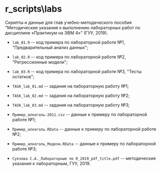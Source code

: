 
# r_scripts\\labs  

Скрипты и данные для глав учебно-методического пособия "Методические указания к выполнению 
лабораторных работ по дисциплине «Практикум на ЭВМ 4»" (ГУУ, 2019).   

* `lab_01.R` -- код примера по лабораторной работе №1, "Предварительный анализ данных";    

* `lab_02.R` -- код примера по лабораторной работе №2, "Регрессионные модели";    

* `lab_03.R` -- код примера по лабораторной работе №3, "Тесты остатков";    

* `TASK_lab_01.md` -- задания на лабораторную работу №1;     

* `TASK_lab_02.md` -- задания на лабораторную работу №2;     

* `TASK_lab_03.md` -- задания на лабораторную работу №3;     

* `Пример_алкоголь-2011.csv` -- данные к примеру по лабораторной работе №1;     

* `Пример_алкоголь.RData` -- данные к примеру по лабораторной работе №2;     

* `Пример_алкоголь_Модели.RData` -- данные к примеру по лабораторной работе №3;      

* `Суязова С.А._Лабораторные по R_2019_pdf_title.pdf` -- методические указания к лабораторным, ГУУ, 2019.    
